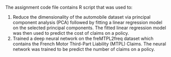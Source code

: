 The assignment code file contains R script that was used to:
1) Reduce the dimensionality of the automobile dataset via principal component analysis (PCA) followed by fitting a linear regression model on the selected principal components. The fitted linear regression model was then used to predict the cost of claims on a policy.
2) Trained a deep neural network on the freMTPL2freq dataset which contains the French Motor Third-Part Liability (MTPL) Claims. The neural network was trained to be predict the number of claims on a policy.
